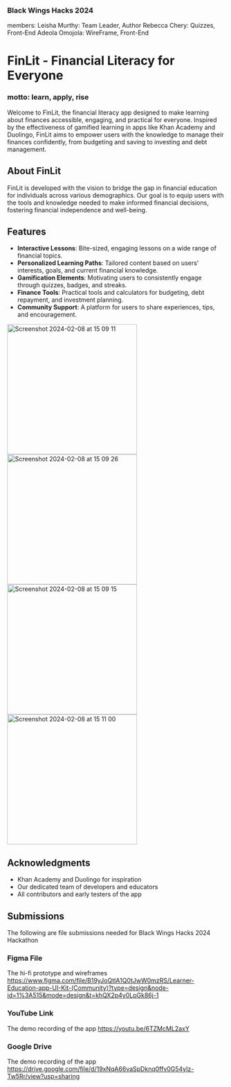 ### Black Wings Hacks 2024
members: 
Leisha Murthy: Team Leader, Author
Rebecca Chery: Quizzes, Front-End
Adeola Omojola: WireFrame, Front-End 
# FinLit - Financial Literacy for Everyone 
### motto: learn, apply, rise

Welcome to FinLit, the financial literacy app designed to make learning about finances accessible, engaging, and practical for everyone. Inspired by the effectiveness of gamified learning in apps like Khan Academy and Duolingo, FinLit aims to empower users with the knowledge to manage their finances confidently, from budgeting and saving to investing and debt management.  



## About FinLit

FinLit is developed with the vision to bridge the gap in financial education for individuals across various demographics. Our goal is to equip users with the tools and knowledge needed to make informed financial decisions, fostering financial independence and well-being.

## Features

- **Interactive Lessons**: Bite-sized, engaging lessons on a wide range of financial topics.
- **Personalized Learning Paths**: Tailored content based on users' interests, goals, and current financial knowledge.
- **Gamification Elements**: Motivating users to consistently engage through quizzes, badges, and streaks.
- **Finance Tools**: Practical tools and calculators for budgeting, debt repayment, and investment planning.
- **Community Support**: A platform for users to share experiences, tips, and encouragement.


<img width="300" alt="Screenshot 2024-02-08 at 15 09 11" src="https://github.com/lnmurthy/FinLit/assets/60281490/6cb96a05-2448-4428-bc29-76c02edbcfe5"><img width="300" alt="Screenshot 2024-02-08 at 15 09 26" src="https://github.com/lnmurthy/FinLit/assets/60281490/ea0539e0-5b1a-45f0-914f-ca8a39daf720"><img width="300" alt="Screenshot 2024-02-08 at 15 09 15" src="https://github.com/lnmurthy/FinLit/assets/60281490/9dba8035-54fc-46ed-a82b-8864da30b701"><img width="300" alt="Screenshot 2024-02-08 at 15 11 00" src="https://github.com/lnmurthy/FinLit/assets/60281490/e38d1149-0316-4254-96c0-9544ffeeccba">


## Acknowledgments

- Khan Academy and Duolingo for inspiration
- Our dedicated team of developers and educators
- All contributors and early testers of the app

## Submissions
The following are file submissions needed for Black Wings Hacks 2024 Hackathon

### Figma File
The hi-fi prototype and wireframes
https://www.figma.com/file/B19yJoQtIA1Q0tJwW0mzRS/Learner-Education-app-UI-Kit-(Community)?type=design&node-id=1%3A515&mode=design&t=khQX2p4y0LpGk86j-1

### YouTube Link
The demo recording of the app
https://youtu.be/6TZMcML2axY 

### Google Drive 
The demo recording of the app
https://drive.google.com/file/d/19xNqA66vaSpDknq0ffv0G54yIz-Tw5Rr/view?usp=sharing
